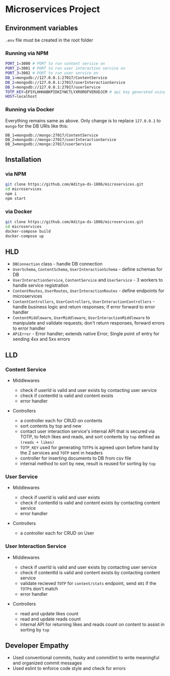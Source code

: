 # Microservices Project

## Environment variables

`.env` file must be created in the root folder

### Running via NPM

```bash
PORT_1=3000 # PORT to run content service on
PORT_2=3001 # PORT to run user interaction service on
PORT_3=3002 # PORT to run user service on
DB_1=mongodb://127.0.0.1:27017/ContentService
DB_2=mongodb://127.0.0.1:27017/userInteractionService
DB_3=mongodb://127.0.0.1:27017/userService
TOTP_KEY=EFSYLHHHABKPIDKIYWCTLYXROROFVERXDJCM # api key generated using nanoid for accessing user interaction service internal api
HOST=localhost
```

### Running via Docker

Everything remains same as above. Only change is to replace `127.0.0.1` to `mongo` for the DB URIs like this:
```
DB_1=mongodb://mongo:27017/ContentService
DB_2=mongodb://mongo:27017/userInteractionService
DB_3=mongodb://mongo:27017/userService
```

## Installation

### via NPM

```bash
git clone https://github.com/Aditya-ds-1806/microservices.git
cd microservices
npm i
npm start
```

### via Docker

```bash
git clone https://github.com/Aditya-ds-1806/microservices.git
cd microservices
docker-compose build
docker-compose up
```

## HLD

- `DBConnection` class - handle DB connection
- `UserSchema`, `ContentSchema`, `UserInteractionSchema` - define schemas for DB
- `UserInteractionService`, `ContentService` and `UserService` - 3 workers to handle service registration
- `ContentRoutes`, `UserRoutes`, `UserInteractionRoutes` - define endpoints for microservices
- `ContentControllers`, `UserControllers`, `UserInteractionControllers` - handle business logic and return responses; if error forward to error handler
- `ContentMiddleware`, `UserMiddleware`, `UserInteractionMiddleware` to manipulate and validate requests; don't return responses, forward errors to error handler
- `APiError` - Error handler; extends native Error; Single point of entry for sending 4xx and 5xx errors

## LLD

### Content Service

- Middlewares
  - check if userId is valid and user exists by contacting user service
  - check if contentId is valid and content exists
  - error handler

- Controllers
  - a controller each for CRUD on contents
  - sort contents by top and new
  - contact user interaction service's internal API that is secured via TOTP, to fetch likes and reads, and sort contents by `top` defined as `(reads + likes)`
  - `TOTP_KEY` used for generating `TOTP`s is agreed upon before hand by the 2 services and `TOTP` sent in headers
  - controller for inserting documents to DB from csv file
  - internal method to sort by new, result is reused for sorting by `top`

### User Service

- Middlewares
  - check if userId is valid and user exists
  - check if contentId is valid and content exists by contacting content service
  - error handler

- Controllers
  - a controller each for CRUD on User

### User Interaction Service

- Middlewares
  - check if userId is valid and user exists by contacting user service
  - check if contentId is valid and content exists by contacting content service
  - validate recieved `TOTP` for `content/stats` endpoint, send `401` if the `TOTP`s don't match
  - error handler

- Controllers
  - read and update likes count
  - read and update reads count
  - internal API for returning likes and reads count on content to assist in sorting by `top`

## Developer Empathy

- Used conventional commits, husky and commitlint to write meaningful and organized commit messages
- Used eslint to enforce code style and check for errors
